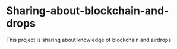 # Sharing-about-blockchain-and-drops
This project is sharing about knowledge of blockchain and airdrops
